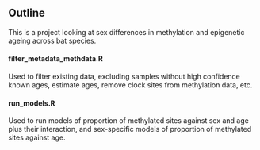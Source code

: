 ## Outline
This is a project looking at sex differences in methylation and epigenetic ageing across bat species.

#### filter_metadata_methdata.R
Used to filter existing data, excluding samples without high confidence known ages, estimate ages, remove clock sites from methylation data, etc.

#### run_models.R
Used to run models of proportion of methylated sites against sex and age plus their interaction, and sex-specific models of proportion of methylated sites against age.
